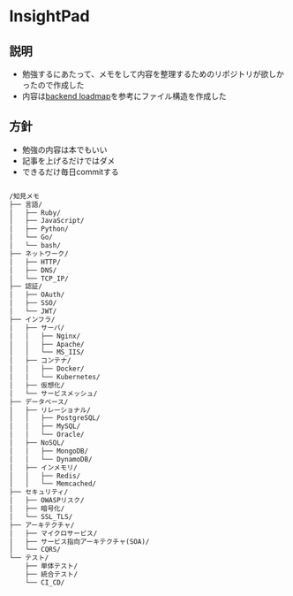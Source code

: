 # InsightPad

## 説明
- 勉強するにあたって、メモをして内容を整理するためのリポジトリが欲しかったので作成した
- 内容は[backend loadmap](https://roadmap.sh/backend)を参考にファイル構造を作成した

## 方針
- 勉強の内容は本でもいい
- 記事を上げるだけではダメ
- できるだけ毎日commitする


```md

/知見メモ
├── 言語/
│   ├── Ruby/
│   ├── JavaScript/
│   ├── Python/
│   └── Go/
│   └── bash/
├── ネットワーク/
│   ├── HTTP/
│   ├── DNS/
│   └── TCP_IP/
├── 認証/
│   ├── OAuth/
│   ├── SSO/
│   └── JWT/
├── インフラ/
│   ├── サーバ/
│   │   ├── Nginx/
│   │   ├── Apache/
│   │   └── MS_IIS/
│   ├── コンテナ/
│   │   ├── Docker/
│   │   └── Kubernetes/
│   ├── 仮想化/
│   └── サービスメッシュ/
├── データベース/
│   ├── リレーショナル/
│   │   ├── PostgreSQL/
│   │   ├── MySQL/
│   │   └── Oracle/
│   ├── NoSQL/
│   │   ├── MongoDB/
│   │   └── DynamoDB/
│   ├── インメモリ/
│   │   ├── Redis/
│   │   └── Memcached/
├── セキュリティ/
│   ├── OWASPリスク/
│   ├── 暗号化/
│   └── SSL_TLS/
├── アーキテクチャ/
│   ├── マイクロサービス/
│   ├── サービス指向アーキテクチャ(SOA)/
│   └── CQRS/
└── テスト/
    ├── 単体テスト/
    ├── 統合テスト/
    └── CI_CD/

```